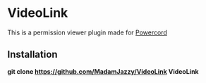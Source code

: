 # VideoLink
This is a permission viewer plugin made for [Powercord](https://github.com/powercord-org/powercord)

## Installation
**git clone https://github.com/MadamJazzy/VideoLink VideoLink**


